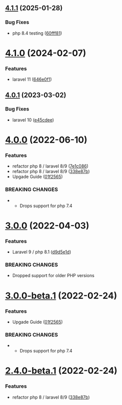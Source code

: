 ## [4.1.1](https://git.customd.com/composer/eloquent-async-keys/compare/v4.1.0...v4.1.1) (2025-01-28)


### Bug Fixes

* php 8.4 testing ([60fff81](https://git.customd.com/composer/eloquent-async-keys/commit/60fff8174ddced67dc59e5731f4263f9f091775e))

# [4.1.0](https://git.customd.com/composer/eloquent-async-keys/compare/v4.0.1...v4.1.0) (2024-02-07)


### Features

* laravel 11 ([646e0f1](https://git.customd.com/composer/eloquent-async-keys/commit/646e0f17e1e341e633a837c30b7d370adf40df9b))

## [4.0.1](https://git.customd.com/composer/eloquent-async-keys/compare/v4.0.0...v4.0.1) (2023-03-02)


### Bug Fixes

* laravel 10 ([e45cdee](https://git.customd.com/composer/eloquent-async-keys/commit/e45cdee92e9a0ebe63dd3ac07af744f2ef374df2))

# [4.0.0](https://git.customd.com/composer/eloquent-async-keys/compare/v3.0.0...v4.0.0) (2022-06-10)


### Features

* refactor php 8 / laravel 8/9 ([7e1c086](https://git.customd.com/composer/eloquent-async-keys/commit/7e1c08673606d82a724715b855b7d49107c9af51))
* refactor php 8 / laravel 8/9 ([338e87b](https://git.customd.com/composer/eloquent-async-keys/commit/338e87b7f3d41d4686e3353ff2203e05474c21e0))
* Upgade Guide ([01f2565](https://git.customd.com/composer/eloquent-async-keys/commit/01f25654b10a5320bb803402669a96b95e9cc6e0))


### BREAKING CHANGES

* - Drops support for php 7.4

# [3.0.0](https://git.customd.com/composer/eloquent-async-keys/compare/v2.3.2...v3.0.0) (2022-04-03)


### Features

* Laravel 9 / php 8.1 ([d9d5e1d](https://git.customd.com/composer/eloquent-async-keys/commit/d9d5e1daa3c31fdf1b0e598e17c6d97060f9073a))


### BREAKING CHANGES

* Dropped support for older PHP versions

# [3.0.0-beta.1](https://git.customd.com/composer/eloquent-async-keys/compare/v2.4.0-beta.1...v3.0.0-beta.1) (2022-02-24)


### Features

* Upgade Guide ([01f2565](https://git.customd.com/composer/eloquent-async-keys/commit/01f25654b10a5320bb803402669a96b95e9cc6e0))


### BREAKING CHANGES

* - Drops support for php 7.4

# [2.4.0-beta.1](https://git.customd.com/composer/eloquent-async-keys/compare/v2.3.2...v2.4.0-beta.1) (2022-02-24)


### Features

* refactor php 8 / laravel 8/9 ([338e87b](https://git.customd.com/composer/eloquent-async-keys/commit/338e87b7f3d41d4686e3353ff2203e05474c21e0))
